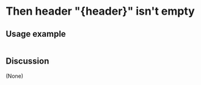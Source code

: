 
Then header "{header}" isn't empty
=============================================================================================================

Usage example
-------------

```
```

Discussion
----------

(None)